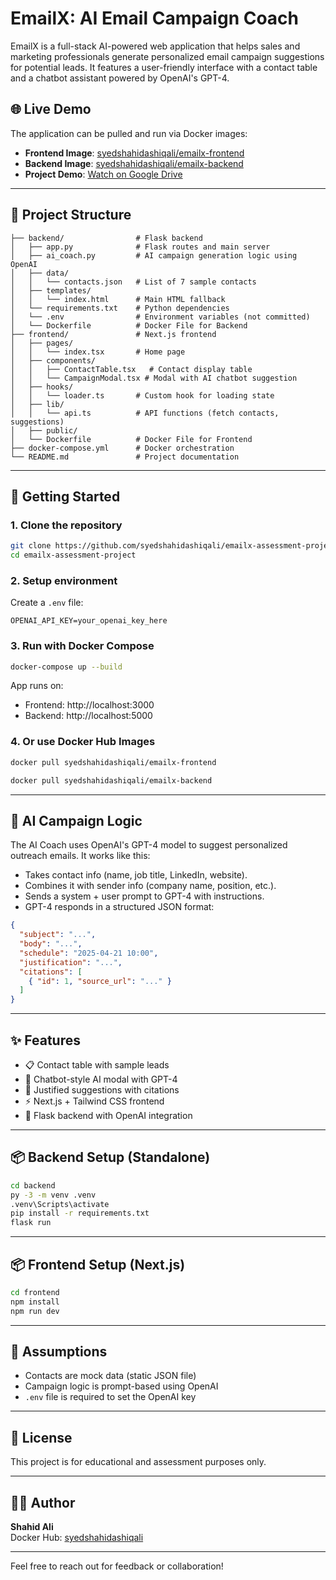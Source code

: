 # EmailX: AI Email Campaign Coach

EmailX is a full-stack AI-powered web application that helps sales and marketing professionals generate personalized email campaign suggestions for potential leads. It features a user-friendly interface with a contact table and a chatbot assistant powered by OpenAI's GPT-4.

## 🌐 Live Demo

The application can be pulled and run via Docker images:

- **Frontend Image**: [syedshahidashiqali/emailx-frontend](https://hub.docker.com/r/syedshahidashiqali/emailx-frontend)
- **Backend Image**: [syedshahidashiqali/emailx-backend](https://hub.docker.com/r/syedshahidashiqali/emailx-backend)
- **Project Demo**: [Watch on Google Drive](https://drive.google.com/file/d/1F0rnurAIRI6q3MQFOCB94eYCa4mxsTQx/view?usp=sharing)

---

## 📁 Project Structure

```
├── backend/                # Flask backend
│   ├── app.py              # Flask routes and main server
│   ├── ai_coach.py         # AI campaign generation logic using OpenAI
│   ├── data/
│   │   └── contacts.json   # List of 7 sample contacts
│   ├── templates/
│   │   └── index.html      # Main HTML fallback
│   └── requirements.txt    # Python dependencies
│   └── .env                # Environment variables (not committed)
│   └── Dockerfile          # Docker File for Backend
├── frontend/               # Next.js frontend
│   ├── pages/
│   │   └── index.tsx       # Home page
│   ├── components/
│   │   ├── ContactTable.tsx   # Contact display table
│   │   └── CampaignModal.tsx # Modal with AI chatbot suggestion
│   ├── hooks/
│   │   └── loader.ts       # Custom hook for loading state
│   ├── lib/
│   │   └── api.ts          # API functions (fetch contacts, suggestions)
│   ├── public/
│   └── Dockerfile          # Docker File for Frontend
├── docker-compose.yml      # Docker orchestration
└── README.md               # Project documentation
```

---

## 🚀 Getting Started

### 1. Clone the repository

```bash
git clone https://github.com/syedshahidashiqali/emailx-assessment-project
cd emailx-assessment-project
```

### 2. Setup environment

Create a `.env` file:

```
OPENAI_API_KEY=your_openai_key_here
```

### 3. Run with Docker Compose

```bash
docker-compose up --build
```

App runs on:
- Frontend: http://localhost:3000
- Backend: http://localhost:5000

### 4. Or use Docker Hub Images

```bash
docker pull syedshahidashiqali/emailx-frontend

docker pull syedshahidashiqali/emailx-backend
```

---

## 🧠 AI Campaign Logic

The AI Coach uses OpenAI's GPT-4 model to suggest personalized outreach emails. It works like this:

- Takes contact info (name, job title, LinkedIn, website).
- Combines it with sender info (company name, position, etc.).
- Sends a system + user prompt to GPT-4 with instructions.
- GPT-4 responds in a structured JSON format:

```json
{
  "subject": "...",
  "body": "...",
  "schedule": "2025-04-21 10:00",
  "justification": "...",
  "citations": [
    { "id": 1, "source_url": "..." }
  ]
}
```

---

## ✨ Features

- 📋 Contact table with sample leads
- 💬 Chatbot-style AI modal with GPT-4
- 🧠 Justified suggestions with citations
- ⚡ Next.js + Tailwind CSS frontend
- 🐍 Flask backend with OpenAI integration

---

## 📦 Backend Setup (Standalone)

```bash
cd backend
py -3 -m venv .venv
.venv\Scripts\activate
pip install -r requirements.txt
flask run
```

---

## 📦 Frontend Setup (Next.js)

```bash
cd frontend
npm install
npm run dev
```

---

## 📑 Assumptions

- Contacts are mock data (static JSON file)
- Campaign logic is prompt-based using OpenAI
- `.env` file is required to set the OpenAI key

---

## 📜 License

This project is for educational and assessment purposes only.

---

## 👨‍💻 Author

**Shahid Ali**  
Docker Hub: [syedshahidashiqali](https://hub.docker.com/u/syedshahidashiqali)

---

Feel free to reach out for feedback or collaboration!


